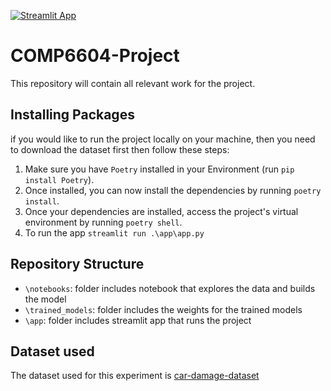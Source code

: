 [![Streamlit App](https://static.streamlit.io/badges/streamlit_badge_black_white.svg)](https://share.streamlit.io/alwadhahi/comp6604-project/main/app/app.py)



# COMP6604-Project

This repository will contain all relevant work for the project.

## Installing Packages
if you would like to run the project locally on your machine, then you need to download the dataset first then follow these steps: 

1. Make sure you have `Poetry` installed in your Environment (run `pip install Poetry`).
2. Once installed, you can now install the dependencies by running `poetry install`. 
3. Once your dependencies are installed, access the project's virtual environment by running `poetry shell`.
4. To run the app `streamlit run .\app\app.py`

## Repository Structure

- `\notebooks`: folder includes notebook that explores the data and builds the model
- `\trained_models`: folder includes the weights for the trained models
- `\app`: folder includes streamlit app that runs the project

## Dataset used

The dataset used for this experiment is [car-damage-dataset](https://github.com/neokt/car-damage-detective)